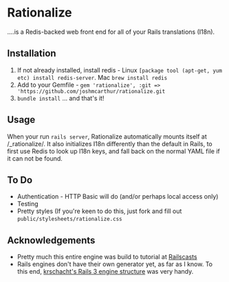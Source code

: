 Rationalize
===========

....is a Redis-backed web front end for all of your Rails translations (I18n).

Installation
------------

1. If not already installed, install redis - Linux `[package tool (apt-get, yum etc) install redis-server`. Mac `brew install redis`
2. Add to your Gemfile - `gem 'rationalize', :git => 'https://github.com/joshmcarthur/rationalize.git`
3. `bundle install`
... and that's it!

Usage
-----

When your run `rails server`, Rationalize automatically mounts itself at /_rationalize/. It also initializes I18n differently than the default in Rails, to first use Redis to look up I18n keys, and fall back on the normal YAML file if it can not be found.

To Do
-----

* Authentication - HTTP Basic will do (and/or perhaps local access only)
* Testing
* Pretty styles (If you're keen to do this, just fork and fill out `public/stylesheets/rationalize.css`

Acknowledgements
----------------

* Pretty much this entire engine was build to tutorial at [Railscasts](http://railscasts.com/episodes/256-i18n-backends)
* Rails engines don't have their own generator yet, as far as I know. To this end, [krschacht's Rails 3 engine structure](https://github.com/krschacht/rails_3_engine_demo) was very handy.
